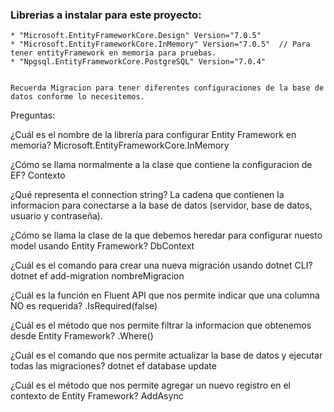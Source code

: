 ### Librerias a instalar para este proyecto:

    * "Microsoft.EntityFrameworkCore.Design" Version="7.0.5"
    * "Microsoft.EntityFrameworkCore.InMemory" Version="7.0.5"  // Para tener entityFramework en memoria para pruebas.
    * "Npgsql.EntityFrameworkCore.PostgreSQL" Version="7.0.4"


    Recuerda Migracion para tener diferentes configuraciones de la base de datos conforme lo necesitemos.

Preguntas:

¿Cuál es el nombre de la librería para configurar Entity Framework en memoria?
Microsoft.EntityFrameworkCore.InMemory

¿Cómo se llama normalmente a la clase que contiene la configuracion de EF?
Contexto

¿Qué representa el connection string?
La cadena que contienen la informacion para conectarse a la base de datos (servidor, base de datos, usuario y contraseña).

¿Cómo se llama la clase de la que debemos heredar para configurar nuesto model usando Entity Framework?
DbContext

¿Cuál es el comando para crear una nueva migración usando dotnet CLI?
dotnet ef add-migration nombreMigracion

¿Cuál es la función en Fluent API que nos permite indicar que una columna NO es requerida?
.IsRequired(false)

¿Cuál es el método que nos permite filtrar la informacion que obtenemos desde Entity Framework?
.Where()

¿Cuál es el comando que nos permite actualizar la base de datos y ejecutar todas las migraciones?
dotnet ef database update

¿Cuál es el método que nos permite agregar un nuevo registro en el contexto de Entity Framework?
AddAsync
